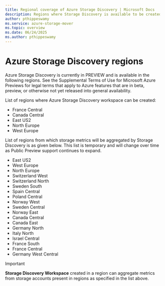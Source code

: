 ```yaml
---
title: Regional coverage of Azure Storage Discovery | Microsoft Docs
description: Regions where Storage Discovery is available to be created and the regions from where storage account metrics will be aggregated.
author: pthippeswamy
ms.service: azure-storage-mover
ms.topic: overview
ms.date: 06/24/2025
ms.author: pthippeswamy
---
```


<!-- 
!########################################################
STATUS: DRAFT

CONTENT: NOT STARTED

REVIEW Stephen/Fabian: NOT STARTED
EDIT PASS: NOT STARTED

Document score: not run

!########################################################
-->

# Azure Storage Discovery regions

Azure Storage Discovery is currently in PREVIEW and is available in the following regions. See the Supplemental Terms of Use for Microsoft Azure Previews for legal terms that apply to Azure features that are in beta, preview, or otherwise not yet released into general availability.

List of regions where Azure Storage Discovery workspace can be created:
- France Central
- Canada Central
- East US2
- North Europe
- West Europe

List of regions from which storage metrics will be aggregated by Storage Discovery is as given below. This list is temporary and will change over time as Public Preview support continues to expand.
- East US2
- West Europe
- North Europe
- Switzerland West
- Switzerland North
- Sweden South
- Spain Central
- Poland Central
- Norway West
- Sweden Central
- Norway East
- Canada Central
- Canada East
- Germany North
- Italy North
- Israel Central
- France South
- France Central
- Germany West Central

> [!IMPORTANT]
> **Storage Discovery Workspace** created in a region can aggregate metrics from storage accounts present in regions as specified in the list above.